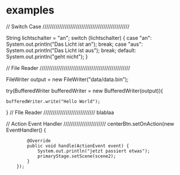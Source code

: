 # examples


// Switch Case  ///////////////////////////////////////////////

String lichtschalter = "an";
switch (lichtschalter) {
    case "an":
        System.out.println("Das Licht ist an");
	  break;
    case "aus":
        System.out.println("Das Licht ist aus");
        break;
    default:
        System.out.println("geht nicht");
}

// File Reader  /////////////////////////////////////////////////

FileWriter output = new FileWriter("data/data.bin");

try(BufferedWriter bufferedWriter =
    new BufferedWriter(output)){

    bufferedWriter.write("Hello World");

}
// FIle Reader ////////////////////////////
blablaa


// Action Event Handler  ///////////////////////
		centerBtn.setOnAction(new EventHandler<ActionEvent>() {

			@Override
			public void handle(ActionEvent event) {
				System.out.println("jetzt passiert etwas");
				primaryStage.setScene(scene2);
			}
		});
	
	
	
